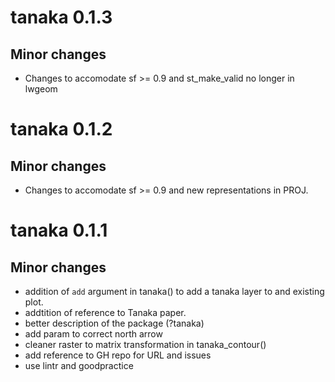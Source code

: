 # tanaka 0.1.3

## Minor changes

- Changes to accomodate sf >= 0.9 and st_make_valid no longer in lwgeom



# tanaka 0.1.2

## Minor changes

- Changes to accomodate sf >= 0.9 and new representations in PROJ. 




# tanaka 0.1.1

## Minor changes

- addition of `add` argument in tanaka() to add a tanaka layer to and existing
plot.   
- addtition of reference to Tanaka paper. 
- better description of the package (?tanaka)
- add param to correct north arrow
- cleaner raster to matrix transformation in tanaka_contour()
- add reference to GH repo for URL and issues
- use lintr and goodpractice



